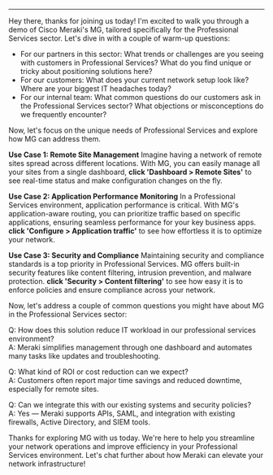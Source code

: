 ---

Hey there, thanks for joining us today! I'm excited to walk you through a demo of Cisco Meraki's MG, tailored specifically for the Professional Services sector. Let's dive in with a couple of warm-up questions:

- For our partners in this sector: What trends or challenges are you seeing with customers in Professional Services? What do you find unique or tricky about positioning solutions here?
- For our customers: What does your current network setup look like? Where are your biggest IT headaches today?
- For our internal team: What common questions do our customers ask in the Professional Services sector? What objections or misconceptions do we frequently encounter?

Now, let's focus on the unique needs of Professional Services and explore how MG can address them.

**Use Case 1: Remote Site Management**
Imagine having a network of remote sites spread across different locations. With MG, you can easily manage all your sites from a single dashboard, **click 'Dashboard > Remote Sites'** to see real-time status and make configuration changes on the fly.

**Use Case 2: Application Performance Monitoring**
In a Professional Services environment, application performance is critical. With MG's application-aware routing, you can prioritize traffic based on specific applications, ensuring seamless performance for your key business apps. **click 'Configure > Application traffic'** to see how effortless it is to optimize your network.

**Use Case 3: Security and Compliance**
Maintaining security and compliance standards is a top priority in Professional Services. MG offers built-in security features like content filtering, intrusion prevention, and malware protection. **click 'Security > Content filtering'** to see how easy it is to enforce policies and ensure compliance across your network.

Now, let's address a couple of common questions you might have about MG in the Professional Services sector:

Q: How does this solution reduce IT workload in our professional services environment?  
A: Meraki simplifies management through one dashboard and automates many tasks like updates and troubleshooting.

Q: What kind of ROI or cost reduction can we expect?  
A: Customers often report major time savings and reduced downtime, especially for remote sites.

Q: Can we integrate this with our existing systems and security policies?  
A: Yes — Meraki supports APIs, SAML, and integration with existing firewalls, Active Directory, and SIEM tools.

Thanks for exploring MG with us today. We're here to help you streamline your network operations and improve efficiency in your Professional Services environment. Let's chat further about how Meraki can elevate your network infrastructure!